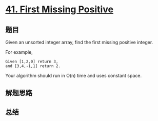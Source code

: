 # [41. First Missing Positive](https://leetcode.com/problems/first-missing-positive/)

## 题目
Given an unsorted integer array, find the first missing positive integer.

For example,
```
Given [1,2,0] return 3,
and [3,4,-1,1] return 2.
```
Your algorithm should run in O(n) time and uses constant space.

## 解题思路


## 总结


